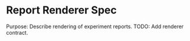# Report Renderer Spec
Purpose: Describe rendering of experiment reports. TODO: Add renderer contract.

